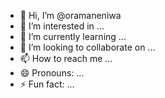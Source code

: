 - 👋 Hi, I’m @oramaneniwa
- 👀 I’m interested in ...
- 🌱 I’m currently learning ...
- 💞️ I’m looking to collaborate on ...
- 📫 How to reach me ...
- 😄 Pronouns: ...
- ⚡ Fun fact: ...

<!---
oramaneniwa/oramaneniwa is a ✨ special ✨ repository because its `README.md` (this file) appears on your GitHub profile.
You can click the Preview link to take a look at your changes.
--->
